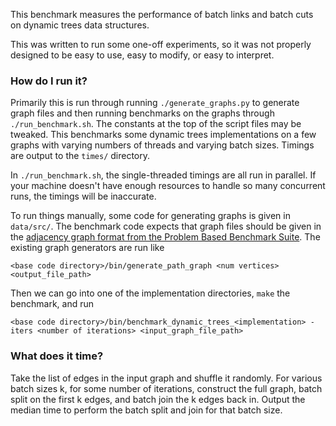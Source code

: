 This benchmark measures the performance of batch links and batch cuts on
dynamic trees data structures.

This was written to run some one-off experiments, so it was not properly
designed to be easy to use, easy to modify, or easy to interpret.

### How do I run it?

Primarily this is run through running `./generate_graphs.py` to generate graph
files and then running benchmarks on the graphs through `./run_benchmark.sh`.
The constants at the top of the script files may be tweaked. This benchmarks
some dynamic trees implementations on a few graphs with varying numbers of
threads and varying batch sizes. Timings are output to the `times/` directory.

In `./run_benchmark.sh`, the single-threaded timings are all run in parallel. If
your machine doesn't have enough resources to handle so many concurrent runs,
the timings will be inaccurate.

To run things manually, some code for generating graphs is given in `data/src/`.
The benchmark code expects that graph files should be given in the [adjacency
graph format from the Problem Based Benchmark
Suite](http://www.cs.cmu.edu/~pbbs/benchmarks/graphIO.html). The existing graph
generators are run like
```
<base code directory>/bin/generate_path_graph <num vertices> <output_file_path>
```
Then we can go into one of the implementation directories, `make` the benchmark,
and run
```
<base code directory>/bin/benchmark_dynamic_trees_<implementation> -iters <number of iterations> <input_graph_file_path>
```

### What does it time?

Take the list of edges in the input graph and shuffle it randomly.  For various
batch sizes k, for some number of iterations, construct the full graph, batch
split on the first k edges, and batch join the k edges back in.  Output the
median time to perform the batch split and join for that batch size.
